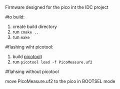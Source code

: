 Firmware designed for the pico int the IDC project

#to build:
  
1. create build directory
2. run `cmake ..`
3. run `make`

#flashing wiht picotool:

1. build [picotool](https://github.com/raspberrypi/picotool))
2. run `picotool load -f PicoMeasure.uf2` 

#flahsing without picotool
  
move PicoMeasure.uf2 to the pico in BOOTSEL mode
